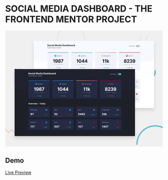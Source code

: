 
# SOCIAL MEDIA DASHBOARD - THE FRONTEND MENTOR PROJECT




![Screenshot](./src/assets/images/desktop-preview.jpg)

  
## Demo

[Live Preview](https://aysenurtatli.github.io/Social-media-dashboard/)

  
